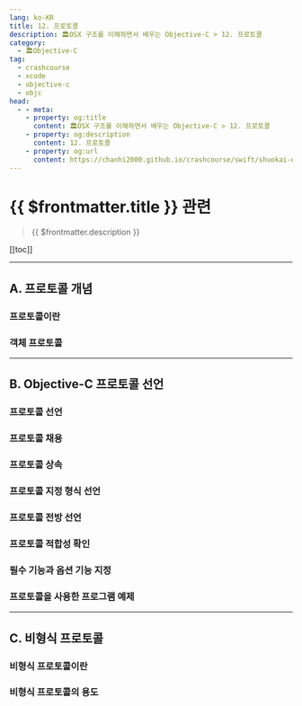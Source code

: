 ```yaml
---
lang: ko-KR
title: 12. 프로토콜
description: 🏛OSX 구조를 이해하면서 배우는 Objective-C > 12. 프로토콜
category:
  - 🏛Objective-C
tag: 
  - crashcourse
  - xcode
  - objective-c
  - objc
head:
  - - meta:
    - property: og:title
      content: 🏛OSX 구조를 이해하면서 배우는 Objective-C > 12. 프로토콜
    - property: og:description
      content: 12. 프로토콜
    - property: og:url
      content: https://chanhi2000.github.io/crashcourse/swift/shuokai-objc/12.html
---
```


# {{ $frontmatter.title }} 관련

> {{ $frontmatter.description }}

[[toc]]

---

## A. 프로토콜 개념

### 프로토콜이란

### 객체 프로토콜


---

## B. Objective-C 프로토콜 선언

### 프로토콜 선언

### 프로토콜 채용

### 프로토콜 상속

### 프로토콜 지정 형식 선언

### 프로토콜 전방 선언

### 프로토콜 적합성 확인

### 필수 기능과 옵션 기능 지정

### 프로토콜을 사용한 프로그램 예제


---

## C. 비형식 프로토콜

### 비형식 프로토콜이란

### 비형식 프로토콜의 용도


<TagLinks />
